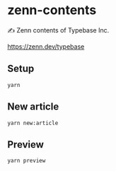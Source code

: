 # zenn-contents

✍️ Zenn contents of Typebase Inc.

https://zenn.dev/typebase

## Setup

```
yarn
```

## New article

```
yarn new:article
```

## Preview

```
yarn preview
```
